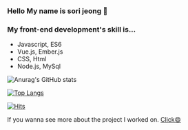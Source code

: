 ### Hello My name is sori jeong 👋

### My front-end development's skill is...
- Javascript, ES6
- Vue.js, Ember.js
- CSS, Html
- Node.js, MySql

![Anurag's GitHub stats](https://github-readme-stats.vercel.app/api?username=sorie&show_icons=true&theme=radical)

[![Top Langs](https://github-readme-stats.vercel.app/api/top-langs/?username=sorie&layout=compact&theme=radical)](https://github.com/anuraghazra/github-readme-stats)

[![Hits](https://hits.seeyoufarm.com/api/count/incr/badge.svg?url=https%3A%2F%2Fgithub.com%2Fsorie&count_bg=%2343BCFF&title_bg=%23555555&icon=&icon_color=%23E7E7E7&title=hits&edge_flat=true)](https://hits.seeyoufarm.com)

If you wanna see more about the project I worked on. <a href="https://github.com/sorie/soland">Click😄</a>

<!--
**sorie/sorie** is a ✨ _special_ ✨ repository because its `README.md` (this file) appears on your GitHub profile.

Here are some ideas to get you started:

- 🔭 I’m currently working on ...
- 🌱 I’m currently learning ...
- 👯 I’m looking to collaborate on ...
- 🤔 I’m looking for help with ...
- 💬 Ask me about ...
- 📫 How to reach me: ...
- 😄 Pronouns: ...
- ⚡ Fun fact: ...
-->
